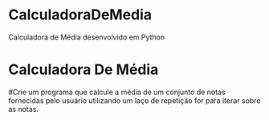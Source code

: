 # CalculadoraDeMedia
Calculadora de Média desenvolvido em Python

# Calculadora De Média
#Crie um programa que calcule a média de um conjunto de notas fornecidas pelo usuário utilizando um laço de repetição for para iterar sobre as notas.

